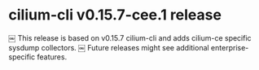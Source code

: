 # cilium-cli v0.15.7-cee.1 release
￼
This release is based on v0.15.7 cilium-cli and adds cilium-ce specific sysdump collectors.
￼
Future releases might see additional enterprise-specific features.

